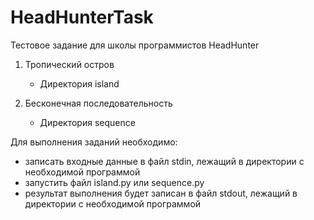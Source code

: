 # HeadHunterTask

Тестовое задание для школы программистов HeadHunter

1. Тропический остров
    - Директория island

2. Бесконечная последовательность
    - Директория sequence

 Для выполнения заданий необходимо:
   - записать входные данные в файл stdin, лежащий в директории с необходимой программой
   - запустить файл island.py или sequence.py
   - результат выполнения будет записан в файл stdout, лежащий в директории с необходимой программой